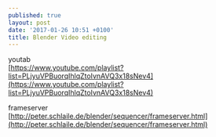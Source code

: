 ```yaml
---
published: true
layout: post
date: '2017-01-26 10:51 +0100'
title: Blender Video editing
---
```

youtab  
[https://www.youtube.com/playlist?list=PLjyuVPBuorqIhlqZtoIvnAVQ3x18sNev4](https://www.youtube.com/playlist?list=PLjyuVPBuorqIhlqZtoIvnAVQ3x18sNev4)

frameserver  
[http://peter.schlaile.de/blender/sequencer/frameserver.html](http://peter.schlaile.de/blender/sequencer/frameserver.html)
